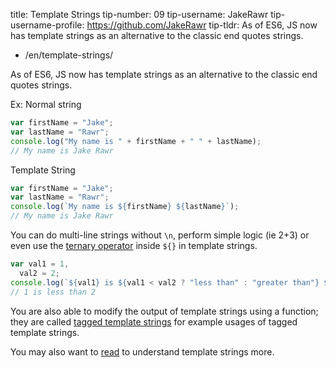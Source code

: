 title: Template Strings
tip-number: 09
tip-username: JakeRawr
tip-username-profile: https://github.com/JakeRawr
tip-tldr: As of ES6, JS now has template strings as an alternative to the classic end quotes strings.

- /en/template-strings/

As of ES6, JS now has template strings as an alternative to the classic end quotes strings.

Ex:
Normal string

```javascript
var firstName = "Jake";
var lastName = "Rawr";
console.log("My name is " + firstName + " " + lastName);
// My name is Jake Rawr
```

Template String

```javascript
var firstName = "Jake";
var lastName = "Rawr";
console.log(`My name is ${firstName} ${lastName}`);
// My name is Jake Rawr
```

You can do multi-line strings without `\n`, perform simple logic (ie 2+3) or even use the [ternary operator](https://developer.mozilla.org/en/docs/Web/JavaScript/Reference/Operators/Conditional_Operator) inside `${}` in template strings.

```javascript
var val1 = 1,
  val2 = 2;
console.log(`${val1} is ${val1 < val2 ? "less than" : "greater than"} ${val2}`);
// 1 is less than 2
```

You are also able to modify the output of template strings using a function; they are called [tagged template strings](https://developer.mozilla.org/en-US/docs/Web/JavaScript/Reference/template_strings#Tagged_template_strings) for example usages of tagged template strings.

You may also want to [read](https://hacks.mozilla.org/2015/05/es6-in-depth-template-strings-2) to understand template strings more.
